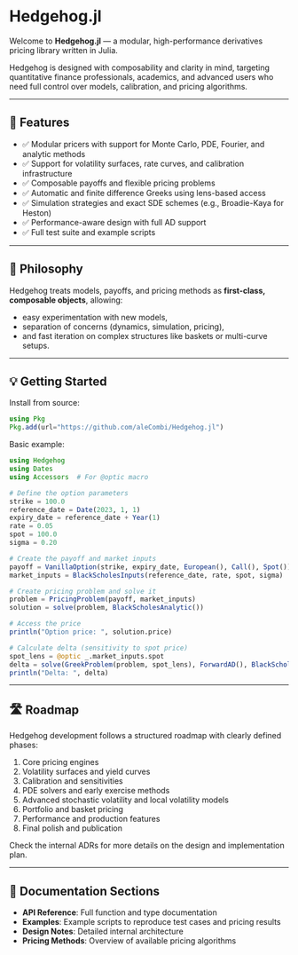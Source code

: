 # Hedgehog.jl

Welcome to **Hedgehog.jl** — a modular, high-performance derivatives pricing library written in Julia.

Hedgehog is designed with composability and clarity in mind, targeting quantitative finance professionals, academics, and advanced users who need full control over models, calibration, and pricing algorithms.

---

## 🚀 Features

- ✅ Modular pricers with support for Monte Carlo, PDE, Fourier, and analytic methods  
- ✅ Support for volatility surfaces, rate curves, and calibration infrastructure  
- ✅ Composable payoffs and flexible pricing problems  
- ✅ Automatic and finite difference Greeks using lens-based access  
- ✅ Simulation strategies and exact SDE schemes (e.g., Broadie-Kaya for Heston)  
- ✅ Performance-aware design with full AD support  
- ✅ Full test suite and example scripts

---

## 🧠 Philosophy

Hedgehog treats models, payoffs, and pricing methods as **first-class, composable objects**, allowing:
- easy experimentation with new models,
- separation of concerns (dynamics, simulation, pricing),
- and fast iteration on complex structures like baskets or multi-curve setups.

---

## 💡 Getting Started

Install from source:

```julia
using Pkg
Pkg.add(url="https://github.com/aleCombi/Hedgehog.jl")
```

Basic example:

```julia
using Hedgehog
using Dates
using Accessors  # For @optic macro

# Define the option parameters
strike = 100.0
reference_date = Date(2023, 1, 1)
expiry_date = reference_date + Year(1)
rate = 0.05
spot = 100.0
sigma = 0.20

# Create the payoff and market inputs
payoff = VanillaOption(strike, expiry_date, European(), Call(), Spot())
market_inputs = BlackScholesInputs(reference_date, rate, spot, sigma)

# Create pricing problem and solve it
problem = PricingProblem(payoff, market_inputs)
solution = solve(problem, BlackScholesAnalytic())

# Access the price
println("Option price: ", solution.price)

# Calculate delta (sensitivity to spot price)
spot_lens = @optic _.market_inputs.spot
delta = solve(GreekProblem(problem, spot_lens), ForwardAD(), BlackScholesAnalytic()).greek
println("Delta: ", delta)
```

---

## 🛣️ Roadmap

Hedgehog development follows a structured roadmap with clearly defined phases:

1. Core pricing engines
2. Volatility surfaces and yield curves
3. Calibration and sensitivities
4. PDE solvers and early exercise methods
5. Advanced stochastic volatility and local volatility models
6. Portfolio and basket pricing
7. Performance and production features
8. Final polish and publication

Check the internal ADRs for more details on the design and implementation plan.

---

## 📖 Documentation Sections

- **API Reference**: Full function and type documentation
- **Examples**: Example scripts to reproduce test cases and pricing results
- **Design Notes**: Detailed internal architecture
- **Pricing Methods**: Overview of available pricing algorithms
